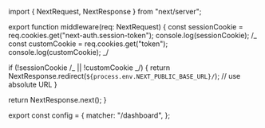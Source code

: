 import { NextRequest, NextResponse } from "next/server";

export function middleware(req: NextRequest) {
const sessionCookie = req.cookies.get("next-auth.session-token");
console.log(sessionCookie);
/_ const customCookie = req.cookies.get("token");
console.log(customCookie); _/

if (!sessionCookie /_ || !customCookie _/) {
return NextResponse.redirect(`${process.env.NEXT_PUBLIC_BASE_URL}/`); // use absolute URL
}

return NextResponse.next();
}

export const config = {
matcher: "/dashboard",
};
